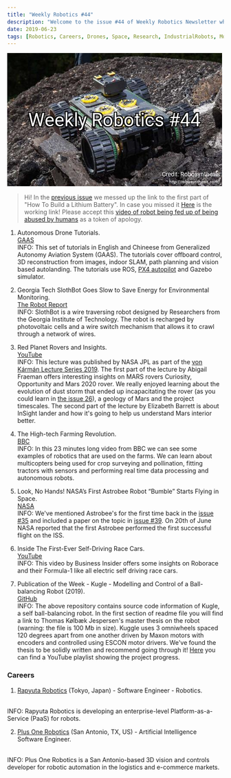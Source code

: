 ```yaml
---
title: "Weekly Robotics #44"
description: "Welcome to the issue #44 of Weekly Robotics Newsletter where we look into autonomous drone tutorials with ROS, insights on Mars rovers and landers, self-driving race cars and more!"
date: 2019-06-23
tags: [Robotics, Careers, Drones, Space, Research, IndustrialRobots, MobileRobots, Farming, AutonomousCars]
---
```

![HeaderImage](/img/headers/44.jpg "Header image")

> Hi! In the [previous issue](https://weeklyrobotics.com/weekly-robotics-43) we messed up the link to the first part of "How To Build a Lithium Battery". In case you missed it [Here](https://www.youtube.com/watch?v=JldTYkcFDM8&feature=youtu.be) is the working link! Please accept this [video of robot being fed up of being abused by humans](https://youtu.be/dKjCWfuvYxQ) as a token of apology.

1) Autonomous Drone Tutorials.
<br>[GAAS](https://gaas.gitbook.io/guide/software-realization-build-your-own-autonomous-drone/build-your-own-autonomous-drone-e01-offboard-control-and-gazebo-simulation)<br>
INFO: This set of tutorials in English and Chineese from Generalized Autonomy Aviation System (GAAS). The tutorials cover offboard control, 3D reconstruction from images, indoor SLAM, path planning and vision based autolanding. The tutorials use ROS, [PX4 autopilot](https://px4.io/) and Gazebo simulator.

2) Georgia Tech SlothBot Goes Slow to Save Energy for Environmental Monitoring.
<br>[The Robot Report](https://www.therobotreport.com/slothbot-georgia-institute-of-technology-saves-energy/)<br>
INFO: SlothBot is a wire traversing robot designed by Researchers from the Georgia Institute of Technology. The robot is recharged by photovoltaic cells and a wire switch mechanism that allows it to crawl through a network of wires.

3) Red Planet Rovers and Insights.
<br>[YouTube](https://youtu.be/V4BXrw3cDLc)<br>
INFO: This lecture was published by NASA JPL as part of the [von Kármán Lecture Series 2019](https://www.jpl.nasa.gov/events/lectures.php). The first part of the lecture by Abigail Fraeman offers interesting insights on MARS rovers Curiosity, Opportunity and Mars 2020 rover. We really enjoyed learning about the evolution of dust storm that ended up incapacitating the rover (as you could learn in [the issue 26](https://weeklyrobotics.com/weekly-robotics-26)), a geology of Mars and the project timescales. The second part of the lecture by Elizabeth Barrett  is about InSight lander and how it's going to help us understand Mars interior better.

4) The High-tech Farming Revolution.
<br>[BBC](https://www.bbc.com/reel/video/p07dgymk/the-high-tech-farming-revolution)<br>
INFO: In this 23 minutes long video from BBC we can see some examples of robotics that are used on the farms. We can learn about multicopters being used for crop surveying and pollination, fitting tractors with sensors and performing real time data processing and autonomous robots.

5) Look, No Hands! NASA’s First Astrobee Robot “Bumble” Starts Flying in Space.
<br>[NASA](https://www.nasa.gov/image-feature/ames/look-no-hands-nasa-s-first-astrobee-robot-bumble-starts-flying-in-space)<br>
INFO: We've mentioned Astrobee's for the first time back in the [issue #35](https://weeklyrobotics.com/weekly-robotics-35) and included a paper on the topic in [issue #39](https://weeklyrobotics.com/weekly-robotics-39). On 20th of June NASA reported that the first Astrobee performed the first successful flight on the ISS.

6) Inside The First-Ever Self-Driving Race Cars.
<br>[YouTube](https://youtu.be/EpFcplu3UIg)<br>
INFO: This video by Business Insider offers some insights on Roborace and their Formula-1 like all electric self driving race cars.

7) Publication of the Week - Kugle - Modelling and Control of a Ball-balancing Robot (2019).
<br>[GitHub](https://github.com/mindThomas/Kugle-MATLAB)<br>
INFO: The above repository contains source code information of Kugle, a self ball-balancing robot. In the first section of readme file you will find a link to Thomas Kølbæk Jespersen's master thesis on the robot (warning: the file is 100 Mb in size). Kuggle uses 3 omniwheels spaced 120 degrees apart from one another driven by Maxon motors with encoders and controlled using ESCON motor drivers. We've found the thesis to be solidly written and recommend going through it! [Here](https://www.youtube.com/playlist?list=PLLtE4m3fKcOC_TuErjgOpTiI3abHPWM0x) you can find a YouTube playlist showing the project progress.


### Careers

1) [Rapyuta Robotics](https://rapyuta-robotics.workable.com/jobs/863139) (Tokyo, Japan) - Software Engineer - Robotics.
<br>
INFO: Rapyuta Robotics is developing an enterprise-level Platform-as-a-Service (PaaS) for robots.

2) [Plus One Robotics](https://plusonerobotics.com/careers/artificial-intelligence-software-engineer/) (San Antonio, TX, US) - Artificial Intelligence Software Engineer.
<br>
INFO: Plus One Robotics is a San Antonio-based 3D vision and controls developer for robotic automation in the logistics and e-commerce markets.
